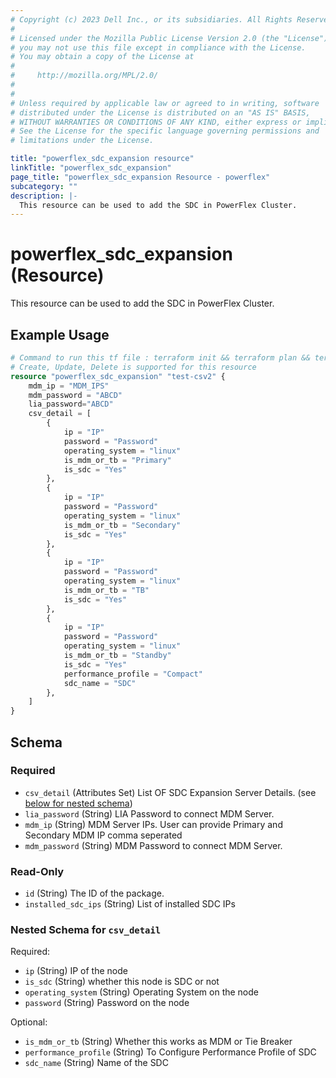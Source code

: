 ```yaml
---
# Copyright (c) 2023 Dell Inc., or its subsidiaries. All Rights Reserved.
# 
# Licensed under the Mozilla Public License Version 2.0 (the "License");
# you may not use this file except in compliance with the License.
# You may obtain a copy of the License at
# 
#     http://mozilla.org/MPL/2.0/
# 
# 
# Unless required by applicable law or agreed to in writing, software
# distributed under the License is distributed on an "AS IS" BASIS,
# WITHOUT WARRANTIES OR CONDITIONS OF ANY KIND, either express or implied.
# See the License for the specific language governing permissions and
# limitations under the License.

title: "powerflex_sdc_expansion resource"
linkTitle: "powerflex_sdc_expansion"
page_title: "powerflex_sdc_expansion Resource - powerflex"
subcategory: ""
description: |-
  This resource can be used to add the SDC in PowerFlex Cluster.
---
```


# powerflex_sdc_expansion (Resource)

This resource can be used to add the SDC in PowerFlex Cluster.


## Example Usage

```terraform
# Command to run this tf file : terraform init && terraform plan && terraform apply
# Create, Update, Delete is supported for this resource
resource "powerflex_sdc_expansion" "test-csv2" {
	mdm_ip = "MDM_IPS"
	mdm_password = "ABCD"
	lia_password="ABCD"
	csv_detail = [
		{
			ip = "IP"
			password = "Password"
			operating_system = "linux"
			is_mdm_or_tb = "Primary"
			is_sdc = "Yes"
		},
		{
			ip = "IP"
			password = "Password"
			operating_system = "linux"
			is_mdm_or_tb = "Secondary"
			is_sdc = "Yes"
		},
		{
			ip = "IP"
			password = "Password"
			operating_system = "linux"
			is_mdm_or_tb = "TB"
			is_sdc = "Yes"
	    },
	    {
			ip = "IP"
			password = "Password"
			operating_system = "linux"
			is_mdm_or_tb = "Standby"
			is_sdc = "Yes"
			performance_profile = "Compact"
			sdc_name = "SDC"
   		},
	]
}
```

<!-- schema generated by tfplugindocs -->
## Schema

### Required

- `csv_detail` (Attributes Set) List OF SDC Expansion Server Details. (see [below for nested schema](#nestedatt--csv_detail))
- `lia_password` (String) LIA Password to connect MDM Server.
- `mdm_ip` (String) MDM Server IPs. User can provide Primary and Secondary MDM IP comma seperated
- `mdm_password` (String) MDM Password to connect MDM Server.

### Read-Only

- `id` (String) The ID of the package.
- `installed_sdc_ips` (String) List of installed SDC IPs

<a id="nestedatt--csv_detail"></a>
### Nested Schema for `csv_detail`

Required:

- `ip` (String) IP of the node
- `is_sdc` (String) whether this node is SDC or not
- `operating_system` (String) Operating System on the node
- `password` (String) Password on the node

Optional:

- `is_mdm_or_tb` (String) Whether this works as MDM or Tie Breaker
- `performance_profile` (String) To Configure Performance Profile of SDC
- `sdc_name` (String) Name of the SDC


